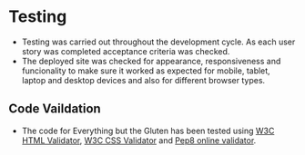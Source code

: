 # Testing
- Testing was carried out throughout the development cycle. As each user story was completed acceptance criteria was checked.
- The deployed site was checked for appearance, responsiveness and funcionality to make sure it worked as expected for mobile, tablet, laptop and desktop devices and also for different browser types.

## Code Vaildation
- The code for Everything but the Gluten has been tested using [W3C HTML Validator](https://validator.w3.org/), [W3C CSS Validator](https://jigsaw.w3.org/css-validator/) and [Pep8 online validator](http://pep8online.com/).
